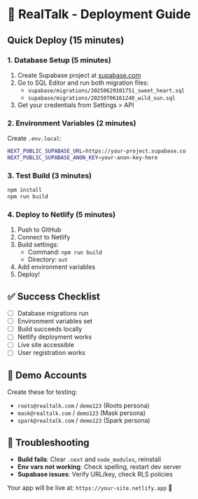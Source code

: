 # 🚀 RealTalk - Deployment Guide

## Quick Deploy (15 minutes)

### 1. Database Setup (5 minutes)
1. Create Supabase project at [supabase.com](https://supabase.com)
2. Go to SQL Editor and run both migration files:
   - `supabase/migrations/20250629101751_sweet_heart.sql`
   - `supabase/migrations/20250706161240_wild_sun.sql`
3. Get your credentials from Settings > API

### 2. Environment Variables (2 minutes)
Create `.env.local`:
```bash
NEXT_PUBLIC_SUPABASE_URL=https://your-project.supabase.co
NEXT_PUBLIC_SUPABASE_ANON_KEY=your-anon-key-here
```

### 3. Test Build (3 minutes)
```bash
npm install
npm run build
```

### 4. Deploy to Netlify (5 minutes)
1. Push to GitHub
2. Connect to Netlify
3. Build settings:
   - Command: `npm run build`
   - Directory: `out`
4. Add environment variables
5. Deploy!

## ✅ Success Checklist
- [ ] Database migrations run
- [ ] Environment variables set
- [ ] Build succeeds locally
- [ ] Netlify deployment works
- [ ] Live site accessible
- [ ] User registration works

## 🎯 Demo Accounts
Create these for testing:
- `roots@realtalk.com` / `demo123` (Roots persona)
- `mask@realtalk.com` / `demo123` (Mask persona)
- `spark@realtalk.com` / `demo123` (Spark persona)

## 🔧 Troubleshooting
- **Build fails**: Clear `.next` and `node_modules`, reinstall
- **Env vars not working**: Check spelling, restart dev server
- **Supabase issues**: Verify URL/key, check RLS policies

Your app will be live at: `https://your-site.netlify.app` 🎉
